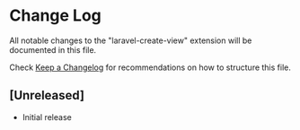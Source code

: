 # Change Log

All notable changes to the "laravel-create-view" extension will be documented in this file.

Check [Keep a Changelog](http://keepachangelog.com/) for recommendations on how to structure this file.

## [Unreleased]

- Initial release